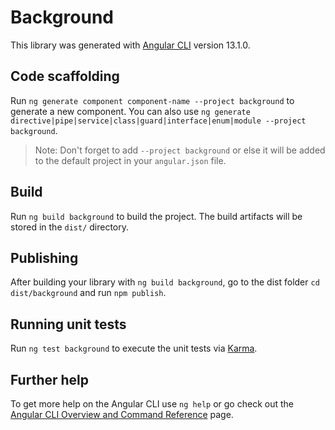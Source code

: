 # Background

This library was generated with [Angular CLI](https://github.com/angular/angular-cli) version 13.1.0.

## Code scaffolding

Run `ng generate component component-name --project background` to generate a new component. You can also use `ng generate directive|pipe|service|class|guard|interface|enum|module --project background`.
> Note: Don't forget to add `--project background` or else it will be added to the default project in your `angular.json` file. 

## Build

Run `ng build background` to build the project. The build artifacts will be stored in the `dist/` directory.

## Publishing

After building your library with `ng build background`, go to the dist folder `cd dist/background` and run `npm publish`.

## Running unit tests

Run `ng test background` to execute the unit tests via [Karma](https://karma-runner.github.io).

## Further help

To get more help on the Angular CLI use `ng help` or go check out the [Angular CLI Overview and Command Reference](https://angular.io/cli) page.
